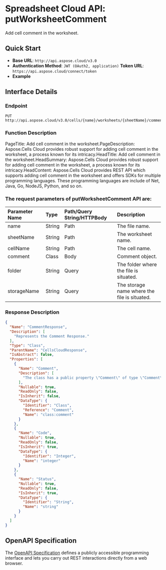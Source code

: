 
# **Spreadsheet Cloud API: putWorksheetComment**

Add cell comment in the worksheet. 


## **Quick Start**

- **Base URL**: `http://api.aspose.cloud/v3.0`
- **Authentication Method**: `JWT (OAuth2, application)`  **Token URL**: `https://api.aspose.cloud/connect/token`
- **Example** 

## **Interface Details**

### **Endpoint** 

```
PUT http://api.aspose.cloud/v3.0/cells/{name}/worksheets/{sheetName}/comments/{cellName}
```
### **Function Description**
PageTitle: Add cell comment in the worksheet.PageDescription: Aspose.Cells Cloud provides robust support for adding cell comment in the worksheet, a process known for its intricacy.HeadTitle: Add cell comment in the worksheet.HeadSummary: Aspose.Cells Cloud provides robust support for adding cell comment in the worksheet, a process known for its intricacy.HeadContent: Aspose.Cells Cloud provides REST API which supports adding cell comment in the worksheet and offers SDKs for multiple programming languages. These programming languages are include of Net, Java, Go, NodeJS, Python, and so on.

### The request parameters of **putWorksheetComment** API are: 

| Parameter Name | Type | Path/Query String/HTTPBody | Description | 
| :- | :- | :- |:- | 
|name|String|Path|The file name.|
|sheetName|String|Path|The worksheet name.|
|cellName|String|Path|The cell name.|
|comment|Class|Body|Comment object.|
|folder|String|Query|The folder where the file is situated.|
|storageName|String|Query|The storage name where the file is situated.|

### **Response Description**
```json
{
  "Name": "CommentResponse",
  "Description": [
    "Represents the Comment Response."
  ],
  "Type": "Class",
  "ParentName": "CellsCloudResponse",
  "IsAbstract": false,
  "Properties": [
    {
      "Name": "Comment",
      "Description": [
        "The class has a public property \"Comment\" of type \"Comment\" that can be accessed and modified."
      ],
      "Nullable": true,
      "ReadOnly": false,
      "IsInherit": false,
      "DataType": {
        "Identifier": "Class",
        "Reference": "Comment",
        "Name": "class:comment"
      }
    },
    {
      "Name": "Code",
      "Nullable": true,
      "ReadOnly": false,
      "IsInherit": true,
      "DataType": {
        "Identifier": "Integer",
        "Name": "integer"
      }
    },
    {
      "Name": "Status",
      "Nullable": true,
      "ReadOnly": false,
      "IsInherit": true,
      "DataType": {
        "Identifier": "String",
        "Name": "string"
      }
    }
  ]
}
```


## OpenAPI Specification

The [OpenAPI Specification](https://reference.aspose.cloud/cells/#/WorksheetsController/PutWorksheetComment) defines a publicly accessible programming interface and lets you carry out REST interactions directly from a web browser.
